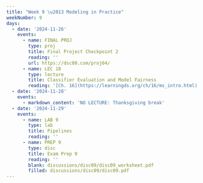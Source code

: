 ```yaml
---
title: "Week 9 \u2013 Modeling in Practice"
weekNumber: 9
days:
  - date: '2024-11-26'
    events:
      - name: FINAL PROJ
        type: proj
        title: Final Project Checkpoint 2
        reading: ''
        url: https://dsc80.com/proj04/
      - name: LEC 18
        type: lecture
        title: Classifier Evaluation and Model Fairness
        reading: '[Ch. 16](https://learningds.org/ch/16/ms_intro.html)'
  - date: '2024-11-28'
    events:
      - markdown_content: 'NO LECTURE: Thanksgiving break'
  - date: '2024-11-29'
    events:
      - name: LAB 9
        type: lab
        title: Pipelines
        reading: ''
      - name: PREP 9
        type: disc
        title: Exam Prep 9
        reading: ''
        blank: discussions/disc09/disc09_worksheet.pdf
        filled: discussions/disc09/disc09.pdf
---
```


